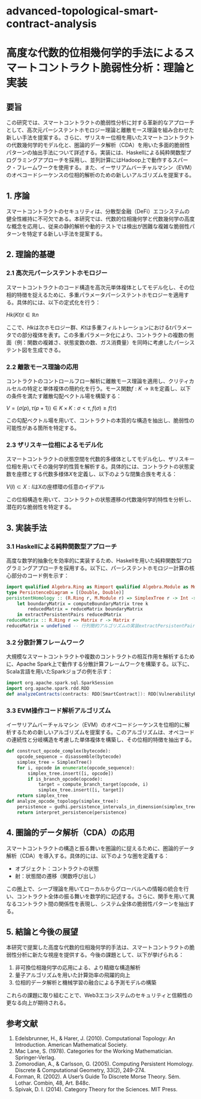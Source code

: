 # advanced-topological-smart-contract-analysis

# 高度な代数的位相幾何学的手法によるスマートコントラクト脆弱性分析：理論と実装

## 要旨

この研究では、スマートコントラクトの脆弱性分析に対する革新的なアプローチとして、高次元パーシステントホモロジー理論と離散モース理論を組み合わせた新しい手法を提案する。さらに、ザリスキー位相を用いたスマートコントラクトの代数幾何学的モデル化と、圏論的データ解析（CDA）を用いた多面的脆弱性パターンの抽出手法について詳述する。実装には、Haskellによる純粋関数型プログラミングアプローチを採用し、並列計算にはHadoop上で動作するスパーク・フレームワークを使用する。また、イーサリアムバーチャルマシン（EVM）のオペコードシーケンスの位相的解析のための新しいアルゴリズムを提案する。

## 1. 序論

スマートコントラクトのセキュリティは、分散型金融（DeFi）エコシステムの健全性維持に不可欠である。本研究では、代数的位相幾何学と代数幾何学の高度な概念を応用し、従来の静的解析や動的テストでは検出が困難な複雑な脆弱性パターンを特定する新しい手法を提案する。

## 2. 理論的基礎

### 2.1 高次元パーシステントホモロジー

スマートコントラクトのコード構造を高次元単体複体としてモデル化し、その位相的特徴を捉えるために、多重パラメータパーシステントホモロジーを適用する。具体的には、以下の定式化を行う：

${Hk(Kt)}t ∈ ℝn$

ここで、$Hk$は次ホモロジー群、$Kt$は多重フィルトレーションにおける$t$パラメータでの部分複体を表す。この多重パラメータ化により、コントラクトの複数の側面（例：関数の複雑さ、状態変数の数、ガス消費量）を同時に考慮したパーシステント図を生成できる。

### 2.2 離散モース理論の応用

コントラクトのコントロールフロー解析に離散モース理論を適用し、クリティカルセルの特定と単体複体の簡約化を行う。モース関数$f : K → ℝ$を定義し、以下の条件を満たす離散勾配ベクトル場を構築する：

$V = {(σ(p),τ(p+1)) ∈ K × K : σ < τ, f(σ) ≥ f(τ)}$

この勾配ベクトル場を用いて、コントラクトの本質的な構造を抽出し、脆弱性の可能性がある箇所を特定する。

### 2.3 ザリスキー位相によるモデル化

スマートコントラクトの状態空間を代数的多様体としてモデル化し、ザリスキー位相を用いてその幾何学的性質を解析する。具体的には、コントラクトの状態変数を座標とする代数多様体$X$を定義し、以下のような閉集合族を考える：

${V(I) ⊂ X : I }$はXの座標環の任意のイデアル

この位相構造を用いて、コントラクトの状態遷移の代数幾何学的特性を分析し、潜在的な脆弱性を特定する。

## 3. 実装手法

### 3.1 Haskellによる純粋関数型アプローチ

高度な数学的抽象化を効率的に実装するため、Haskellを用いた純粋関数型プログラミングアプローチを採用する。以下に、パーシステントホモロジー計算の核心部分のコード例を示す：

```haskell
import qualified Algebra.Ring as Rimport qualified Algebra.Module as Mdata SimplexTree a = Leaf a | Node a [SimplexTree a]
type PersistenceDiagram = [(Double, Double)]
persistentHomology :: (R.Ring r, M.Module r) => SimplexTree r -> Int -> PersistenceDiagrampersistentHomology tree k =
    let boundaryMatrix = computeBoundaryMatrix tree k
        reducedMatrix = reduceMatrix boundaryMatrix
    in extractPersistentPairs reducedMatrix
reduceMatrix :: R.Ring r => Matrix r -> Matrix r
reduceMatrix = undefined -- 行列簡約アルゴリズムの実装extractPersistentPairs :: Matrix r -> PersistenceDiagramextractPersistentPairs = undefined -- 持続的対の抽出
```

### 3.2 分散計算フレームワーク

大規模なスマートコントラクトや複数のコントラクトの相互作用を解析するために、Apache Spark上で動作する分散計算フレームワークを構築する。以下に、Scala言語を用いたSparkジョブの例を示す：

```scala
import org.apache.spark.sql.SparkSession
import org.apache.spark.rdd.RDD
def analyzeContracts(contracts: RDD[SmartContract]): RDD[VulnerabilityReport] = {  contracts.flatMap { contract =>    val simplexTree = constructSimplexTree(contract)    val persistenceDiagram = computePersistentHomology(simplexTree)    val discreteMorseGraph = computeDiscreteMorseGraph(contract)    extractVulnerabilities(persistenceDiagram, discreteMorseGraph)  }}val spark = SparkSession.builder.appName("TopologicalContractAnalysis").getOrCreate()val contractsRDD = spark.sparkContext.parallelize(loadContracts())val vulnerabilityReports = analyzeContracts(contractsRDD)
```

### 3.3 EVM操作コード解析アルゴリズム

イーサリアムバーチャルマシン（EVM）のオペコードシーケンスを位相的に解析するための新しいアルゴリズムを提案する。このアルゴリズムは、オペコードの連続性と分岐構造を考慮した単体複体を構築し、その位相的特徴を抽出する。

```python
def construct_opcode_complex(bytecode):
    opcode_sequence = disassemble(bytecode)
    simplex_tree = SimplexTree()
    for i, opcode in enumerate(opcode_sequence):
        simplex_tree.insert([i, opcode])
        if is_branch_opcode(opcode):
            target = compute_branch_target(opcode, i)
            simplex_tree.insert([i, target])
    return simplex_tree
def analyze_opcode_topology(simplex_tree):
    persistence = gudhi.persistence_intervals_in_dimension(simplex_tree, 0)
    return interpret_persistence(persistence)
```

## 4. 圏論的データ解析（CDA）の応用

スマートコントラクトの構造と振る舞いを圏論的に捉えるために、圏論的データ解析（CDA）を導入する。具体的には、以下のような圏を定義する：

- オブジェクト：コントラクトの状態
- 射：状態間の遷移（関数呼び出し）

この圏上で、シーブ理論を用いてローカルからグローバルへの情報の統合を行い、コントラクト全体の振る舞いを数学的に記述する。さらに、関手を用いて異なるコントラクト間の関係性を表現し、システム全体の脆弱性パターンを抽出する。

## 5. 結論と今後の展望

本研究で提案した高度な代数的位相幾何学的手法は、スマートコントラクトの脆弱性分析に新たな視座を提供する。今後の課題として、以下が挙げられる：

1. 非可換位相幾何学の応用による、より精緻な構造解析
2. 量子アルゴリズムを用いた計算効率の飛躍的向上
3. 位相的データ解析と機械学習の融合による予測モデルの構築

これらの課題に取り組むことで、Web3エコシステムのセキュリティと信頼性の更なる向上が期待される。

## 参考文献

1. Edelsbrunner, H., & Harer, J. (2010). Computational Topology: An Introduction. American Mathematical Society.
2. Mac Lane, S. (1978). Categories for the Working Mathematician. Springer-Verlag.
3. Zomorodian, A., & Carlsson, G. (2005). Computing Persistent Homology. Discrete & Computational Geometry, 33(2), 249-274.
4. Forman, R. (2002). A User’s Guide To Discrete Morse Theory. Sém. Lothar. Combin, 48, Art. B48c.
5. Spivak, D. I. (2014). Category Theory for the Sciences. MIT Press.